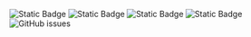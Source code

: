![Static Badge](https://img.shields.io/badge/blacklists-60-000000) ![Static Badge](https://img.shields.io/badge/blacklisted-3128153-cc0000) ![Static Badge](https://img.shields.io/badge/whitelisted-2244-00CC00) ![Static Badge](https://img.shields.io/badge/streaming_blacklist-28107-000000) ![GitHub issues](https://img.shields.io/github/issues/fabriziosalmi/blacklists)
